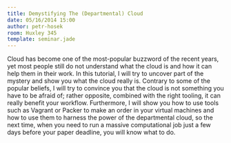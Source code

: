 ```yaml
---
title: Demystifying The (Departmental) Cloud
date: 05/16/2014 15:00
author: petr-hosek
room: Huxley 345
template: seminar.jade
---
```

Cloud has become one of the most-popular buzzword of the recent years,
yet most people still do not understand what the cloud is and how it can
help them in their work. In this tutorial, I will try to uncover part of
the mystery and show you what the cloud really is. Contrary to some of
the popular beliefs, I will try to convince you that the cloud is not
something you have to be afraid of; rather opposite, combined with the
right tooling, it can really benefit your workflow. Furthermore, I will
show you how to use tools such as Vagrant or Packer to make an order in
your virtual machines and how to use them to harness the power of the
departmental cloud, so the next time, when you need to run a massive
computational job just a few days before your paper deadline, you will
know what to do.
